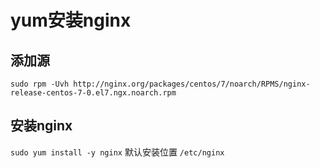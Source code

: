 # yum安装nginx

## 添加源

`sudo rpm -Uvh http://nginx.org/packages/centos/7/noarch/RPMS/nginx-release-centos-7-0.el7.ngx.noarch.rpm`

## 安装nginx

`sudo yum install -y nginx`
默认安装位置 `/etc/nginx`
